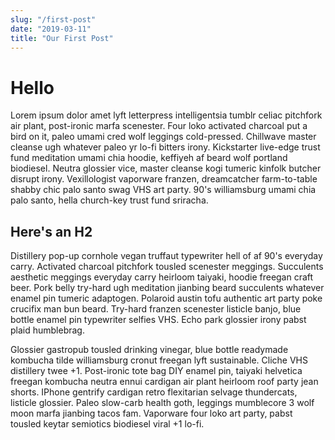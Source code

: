 ```yaml
---
slug: "/first-post"
date: "2019-03-11"
title: "Our First Post"
---
```


# Hello

Lorem ipsum dolor amet lyft letterpress intelligentsia tumblr celiac pitchfork air plant, post-ironic marfa scenester. Four loko activated charcoal put a bird on it, paleo umami cred wolf leggings cold-pressed. Chillwave master cleanse ugh whatever paleo yr lo-fi bitters irony. Kickstarter live-edge trust fund meditation umami chia hoodie, keffiyeh af beard wolf portland biodiesel. Neutra glossier vice, master cleanse kogi tumeric kinfolk butcher disrupt irony. Vexillologist vaporware franzen, dreamcatcher farm-to-table shabby chic palo santo swag VHS art party. 90's williamsburg umami chia palo santo, hella church-key trust fund sriracha.


## Here's an H2

Distillery pop-up cornhole vegan truffaut typewriter hell of af 90's everyday carry. Activated charcoal pitchfork tousled scenester meggings. Succulents aesthetic meggings everyday carry heirloom taiyaki, hoodie freegan craft beer. Pork belly try-hard ugh meditation jianbing beard succulents whatever enamel pin tumeric adaptogen. Polaroid austin tofu authentic art party poke crucifix man bun beard. Try-hard franzen scenester listicle banjo, blue bottle enamel pin typewriter selfies VHS. Echo park glossier irony pabst plaid humblebrag.

Glossier gastropub tousled drinking vinegar, blue bottle readymade kombucha tilde williamsburg cronut freegan lyft sustainable. Cliche VHS distillery twee +1. Post-ironic tote bag DIY enamel pin, taiyaki helvetica freegan kombucha neutra ennui cardigan air plant heirloom roof party jean shorts. IPhone gentrify cardigan retro flexitarian selvage thundercats, listicle glossier. Paleo slow-carb health goth, leggings mumblecore 3 wolf moon marfa jianbing tacos fam. Vaporware four loko art party, pabst tousled keytar semiotics biodiesel viral +1 lo-fi.



